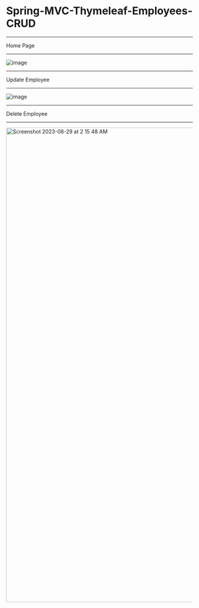# Spring-MVC-Thymeleaf-Employees-CRUD
<hr>
Home Page
<hr>

![image](https://github.com/RobinSingh24/Spring-MVC-Thymeleaf-Employees-CRUD/assets/52188984/ac9ceb59-7dd8-4393-8dd2-c8709b314075)

<hr>
Update Employee
<hr>

![image](https://github.com/RobinSingh24/Spring-MVC-Thymeleaf-Employees-CRUD/assets/52188984/595d9dc6-9769-4589-bc46-a4ac018018f0)

<hr>
Delete Employee
<hr>

<img width="1280" alt="Screenshot 2023-08-29 at 2 15 48 AM" src="https://github.com/RobinSingh24/Spring-MVC-Thymeleaf-Employees-CRUD/assets/52188984/b9f4ed56-d496-44b8-bd74-24ce120b4a6a">
